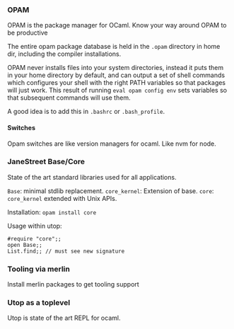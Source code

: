 
### OPAM

OPAM is the package manager for OCaml.
Know your way around OPAM to be productive

The entire opam package database is held in the `.opam` directory in home dir,
including the compiler installations.

OPAM never installs files into your system directories, instead it puts
them in your home directory by default,
and can output a set of shell commands which configures your shell with the
right PATH variables so that packages will just work.
This result of running
`eval opam config env`
sets variables so that subsequent commands will use them.

A good idea is to add this in `.bashrc` or `.bash_profile`.



#### Switches

Opam switches are like version managers for ocaml. Like nvm for node.


### JaneStreet Base/Core

State of the art standard libraries used for all applications.

`Base`: minimal stdlib replacement.
`core_kernel`: Extension of base.
`core`: `core_kernel` extended with Unix APIs.

Installation: `opam install core`

Usage within utop:
```utop
#require "core";;
open Base;;
List.find;; // must see new signature
```

### Tooling via merlin

Install merlin packages to get tooling support


### Utop as a toplevel

Utop is state of the art REPL for ocaml.


